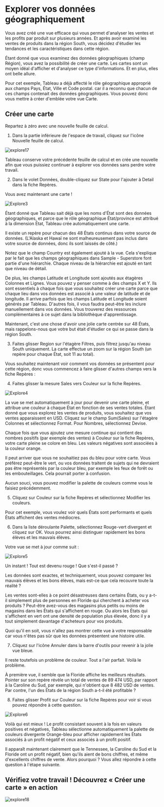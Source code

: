 # Explorer vos données géographiquement

Vous avez créé une vue efficace qui vous permet d'analyser les ventes et les profits par produit sur plusieurs années. Et après avoir examiné les ventes de produits dans la région South, vous décidez d'étudier les tendances et les caractéristiques dans cette région.

Étant donné que vous examinez des données géographiques (champ Région), vous avez la possibilité de créer une carte. Les cartes sont un moyen idéal d'afficher et d'analyser ce type d'informations. Et en plus, elles ont belle allure.

Pour cet exemple, Tableau a déjà affecté le rôle géographique approprié aux champs Pays, État, Ville et Code postal. car il a reconnu que chacun de ces champs contenait des données géographiques. Vous pouvez donc vous mettre à créer d'emblée votre vue Carte.

## Créer une carte
Repartez à zéro avec une nouvelle feuille de calcul.

1. Dans la partie inférieure de l'espace de travail, cliquez sur l'icône Nouvelle feuille de calcul.

![explore17](https://user-images.githubusercontent.com/73080397/204165396-3b5a9867-9ecf-4835-8e5e-549aa3ffbbc7.png)

Tableau conserve votre précédente feuille de calcul et en crée une nouvelle afin que vous puissiez continuer à explorer vos données sans perdre votre travail.

2. Dans le volet Données, double-cliquez sur State pour l'ajouter à Detail dans la fiche Repères.

Vous avez maintenant une carte !

![Explore3](https://user-images.githubusercontent.com/73080397/204165427-8d1ff91d-0add-4850-8ce2-880fc9e3170e.gif)

Étant donné que Tableau sait déjà que les noms d'État sont des données géographiques, et parce que le rôle géographique État/province est attribué à la dimension État, Tableau crée automatiquement une carte.

Il existe un repère pour chacun des 48 États continus dans votre source de données. (L'Alaska et Hawaï ne sont malheureusement pas inclus dans votre source de données, donc ils sont laissés de côté.)

Notez que le champ Country est également ajouté à la vue. Cela s'explique par le fait que les champs géographiques dans Sample - Superstore font partie d'une hiérarchie. Chaque niveau de la hiérarchie est ajouté en tant que niveau de détail.

De plus, les champs Latitude et Longitude sont ajoutés aux étagères Colonnes et Lignes. Vous pouvez y penser comme à des champs X et Y. Ils sont essentiels à chaque fois que vous souhaitez créer une carte parce que chaque lieu dans vos données est associé à une valeur de latitude et de longitude. Il arrive parfois que les champs Latitude et Longitude soient générés par Tableau. D'autres fois, il vous faudra peut-être les inclure manuellement dans vos données. Vous trouverez des ressources complémentaires à ce sujet dans la bibliothèque d'apprentissage.

Maintenant, c'est une chose d'avoir une jolie carte centrée sur 48 États, mais rappelons-nous que votre but était d'étudier ce qui se passe dans la région South.

3. Faites glisser Region sur l'étagère Filtres, puis filtrez jusqu'au niveau South uniquement. La carte effectue un zoom sur la région South (un repère pour chaque État, soit 11 au total).

Vous souhaitez maintenant voir comment vos données se présentent pour cette région, donc vous commencez à faire glisser d'autres champs vers la fiche Repères :

4. Faites glisser la mesure Sales vers Couleur sur la fiche Repères.

![Explore4](https://user-images.githubusercontent.com/73080397/204165469-366836ba-00a7-4cee-b044-96e4273ac0d3.gif)

La vue se met automatiquement à jour pour devenir une carte pleine, et attribue une couleur à chaque État en fonction de ses ventes totales. Étant donné que vous explorez les ventes de produits, vous souhaitez que vos ventes apparaissent en USD. Cliquez sur le champ Sum(Sales) sur l'étagère Colonnes et sélectionnez Format. Pour Nombres, sélectionnez Devise.

Chaque fois que vous ajoutez une mesure continue qui contient des nombres positifs (par exemple des ventes) à Couleur sur la fiche Repères, votre carte pleine se colore en bleu. Les valeurs négatives sont associées à la couleur orange.

Il peut arriver que vous ne souhaitiez pas du bleu pour votre carte. Vous préférez peut-être le vert, ou vos données traitent de sujets qui ne devraient pas être représentés par la couleur bleu, par exemple les feux de forêt ou les embouteillages. Cela pourrait porter à confusion.

Aucun souci, vous pouvez modifier la palette de couleurs comme vous le faisiez précédemment.

5. Cliquez sur Couleur sur la fiche Repères et sélectionnez Modifier les couleurs.

Pour cet exemple, vous voulez voir quels États sont performants et quels États affichent des ventes médiocres.

6. Dans la liste déroulante Palette, sélectionnez Rouge-vert divergent et cliquez sur OK. Vous pourrez ainsi distinguer rapidement les bons élèves et les mauvais élèves.

Votre vue se met à jour comme suit :

![Explore5](https://user-images.githubusercontent.com/73080397/204165531-adfb12d3-eb76-4d95-afce-19791e1fbdb1.png)

Un instant ! Tout est devenu rouge ! Que s'est-il passé ?

Les données sont exactes, et techniquement, vous pouvez comparer les mauvais élèves et les bons élèves, mais est-ce que cela recouvre toute la réalité ?

Les ventes sont-elles à ce point désastreuses dans certains États, ou y a-t-il simplement plus de personnes en Floride qui cherchent à acheter vos produits ? Peut-être avez-vous des magasins plus petits ou moins de magasins dans les États qui s'affichent en rouge. Ou alors les États qui s'affichent en vert ont une densité de population plus élevée, donc il y a tout simplement davantage d'acheteurs pour vos produits.

Quoi qu'il en soit, vous n'allez pas montrer cette vue à votre responsable car vous n'êtes pas sûr que les données présentent une histoire utile.

7. Cliquez sur l'icône Annuler dans la barre d'outils pour revenir à la jolie vue bleue.

Il reste toutefois un problème de couleur. Tout a l'air parfait. Voilà le problème.

À première vue, il semble que la Floride affiche les meilleurs résultats. Pointer sur son repère révèle un total de ventes de 89 474 USD, par rapport à la Caroline du Sud, par exemple, qui n'obtient que 8 482 USD de ventes. Par contre, l'un des États de la région South a-t-il été profitable ?

8. Faites glisser Profit sur Couleur sur la fiche Repères pour voir si vous pouvez répondre à cette question.

![Explore6](https://user-images.githubusercontent.com/73080397/204165564-0e7ee715-5119-4dca-a64a-7197948f92eb.png)

Voilà qui est mieux ! Le profit consistant souvent à la fois en valeurs positives et négatives, Tableau sélectionne automatiquement la palette de couleurs divergente Orange-bleu pour afficher rapidement les États associés à un profit négatif et ceux associés à un profit positif.

Il apparaît maintenant clairement que le Tennessee, la Caroline du Sud et la Floride ont un profit négatif, bien qu'ils aient de bons chiffres, et même d'excellents chiffres de vente. Alors pourquoi ? Vous allez répondre à cette question à l'étape suivante.

## Vérifiez votre travail ! Découvrez « Créer une carte » en action

![explore18](https://user-images.githubusercontent.com/73080397/204165592-7b8b619a-9110-4b92-8440-0053cd94ff0c.gif)

